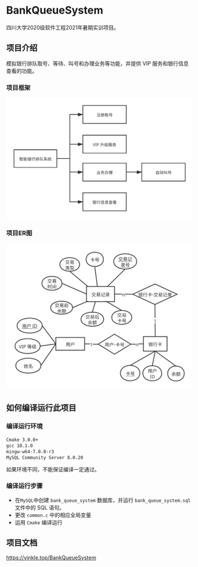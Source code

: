 # BankQueueSystem

四川大学2020级软件工程2021年暑期实训项目。

## 项目介绍

模拟银行排队取号、等待、叫号和办理业务等功能，并提供 VIP 服务和银行信息查看的功能。

### 项目框架

![整体架构](.\doc\img\整体架构.svg)

### 项目ER图

![数据库er图](.\doc\img\数据库er图.svg)

## 如何编译运行此项目

### 编译运行环境

```
Cmake 3.0.0+
gcc 10.1.0
mingw-w64-7.0.0-r3
MySQL Community Server 8.0.20 
```

如果环境不同，不能保证编译一定通过。

### 编译运行步骤

-  在`MySQL`中创建 `bank_queue_system` 数据库，并运行 `bank_queue_system.sql` 文件中的 SQL 语句。
- 更改 `common.c` 中的相应全局变量
- 运用 `Cmake` 编译运行

## 项目文档
https://vinkle.top/BankQueueSystem
